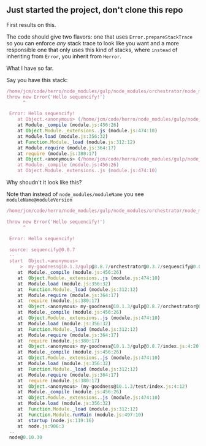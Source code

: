 ## Just started the project, don't clone this repo

First results on this.

The code should give two flavors: one that uses `Error.prepareStackTrace` so you can enforce *any* stack trace to look like you want and a more responsible one that only uses this kind of stacks, where `instead` of inheriting from `Error`, you inherit from `Herror`.

What I have so far.

Say you have this stack:
```js
/home/jcm/code/herro/node_modules/gulp/node_modules/orchestrator/node_modules/sequencify/index.js:3
throw new Error('Hello sequencify!')
      ^

 Error: Hello sequencify!
    at Object.<anonymous> (/home/jcm/code/herro/node_modules/gulp/node_modules/orchestrator/node_modules/sequencify/index.js:3:7)
    at Module._compile (module.js:456:26)
    at Object.Module._extensions..js (module.js:474:10)
    at Module.load (module.js:356:32)
    at Function.Module._load (module.js:312:12)
    at Module.require (module.js:364:17)
    at require (module.js:380:17)
    at Object.<anonymous> (/home/jcm/code/herro/node_modules/gulp/node_modules/orchestrator/index.js:156:36)
    at Module._compile (module.js:456:26)
    at Object.Module._extensions..js (module.js:474:10)
```

Why shoudn't it look like this?

Note than instead of `node_modules/moduleName` you see `moduleName@moduleVersion`

```js
/home/jcm/code/herro/node_modules/gulp/node_modules/orchestrator/node_modules/sequencify/index.js:3

throw new Error('Hello sequencify!')
      ^

 Error: Hello sequencify!

 source: sequencify@0.0.7
 --
 start  Object.<anonymous>
     >  my-goodness@10.1.3/gulp@3.8.7/orchestrator@0.3.7/sequencify@0.0.7/index.js:3:7
    at  Module._compile (module.js:456:26)
    at  Object.Module._extensions..js (module.js:474:10)
    at  Module.load (module.js:356:32)
    at  Function.Module._load (module.js:312:12)
    at  Module.require (module.js:364:17)
    at  require (module.js:380:17)
    at  Object.<anonymous> my-goodness@10.1.3/gulp@3.8.7/orchestrator@0.3.7/index.js:156:36
    at  Module._compile (module.js:456:26)
    at  Object.Module._extensions..js (module.js:474:10)
    at  Module.load (module.js:356:32)
    at  Function.Module._load (module.js:312:12)
    at  Module.require (module.js:364:17)
    at  require (module.js:380:17)
    at  Object.<anonymous> my-goodness@10.1.3/gulp@3.8.7/index.js:4:20
    at  Module._compile (module.js:456:26)
    at  Object.Module._extensions..js (module.js:474:10)
    at  Module.load (module.js:356:32)
    at  Function.Module._load (module.js:312:12)
    at  Module.require (module.js:364:17)
    at  require (module.js:380:17)
    at  Object.<anonymous> (my-goodness@10.1.3/test/index.js:4:12)
    at  Module._compile (module.js:456:26)
    at  Object.Module._extensions..js (module.js:474:10)
    at  Module.load (module.js:356:32)
    at  Function.Module._load (module.js:312:12)
    at  Function.Module.runMain (module.js:497:10)
    at  startup (node.js:119:16)
    at  node.js:906:3
 --
 node@0.10.30
```